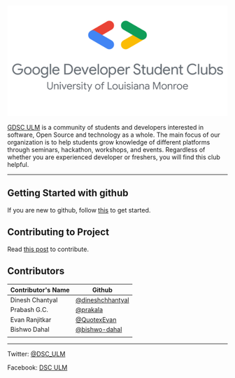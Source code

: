 <p align="center">
<img src="https://raw.githubusercontent.com/GDSC-ULM/.github/main/profile/logo.png">
</p>

[GDSC ULM](dsculm.club) is a community of students and developers interested in software, Open Source and technology as a whole. The main focus of our organization is to help students grow knowledge of different platforms through seminars, hackathon, workshops, and events. Regardless of whether you are experienced developer or freshers, you will find this club helpful.

---
## Getting Started with github
 If you are new to github, follow [this](https://docs.github.com/en/get-started/quickstart) to get started.

## Contributing to  Project
Read [this post](https://gist.github.com/MarcDiethelm/7303312) to contribute.

## Contributors

| Contributor's Name | Github                                             |
| ------------------ | -------------------------------------------------- |
| Dinesh Chantyal    | [@dineshchhantyal](www.github.com/dineshchhantyal) |
| Prabash G.C.       | [@prakala](www.github.com/prakala)                 |
| Evan Ranjitkar     | [@QuotexEvan](www.github.com/QuotexEvan)           |
| Bishwo Dahal       | [@bishwo-dahal](www.github.com/bishwo-dahal)       |
|                    |                                                    |


--- 



Twitter: [@DSC_ULM](www.twitter.com)

Facebook: [DSC ULM](www.facebook.com/dsc.ulm)

